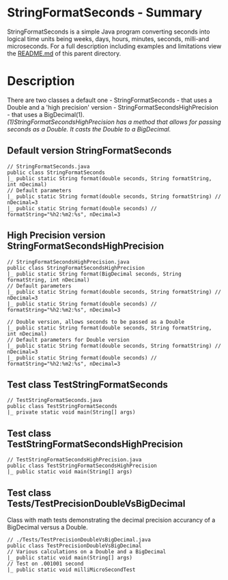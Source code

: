 # StringFormatSeconds - Summary

StringFormatSeconds is a simple Java program converting seconds into 
logical time units being weeks, days, hours, minutes, seconds, 
milli-and microseconds. For a full description including examples and 
limitations view the [README.md](https://github.com/remivisser/strfseconds/blob/main/README.md) 
of this parent directory.

# Description

There are two classes a default one - StringFormatSeconds - that uses a 
Double and a 'high precision' version - StringFormatSecondsHighPrecision - 
that uses a BigDecimal(1).  
*(1)StringFormatSecondsHighPrecision has a method 
that allows for passing seconds as a Double. It casts the Double to a BigDecimal.*

## Default version StringFormatSeconds
```
// StringFormatSeconds.java
public class StringFormatSeconds
|_ public static String format(double seconds, String formatString, int nDecimal)
// Default parameters
|_ public static String format(double seconds, String formatString) // nDecimal=3 
|_ public static String format(double seconds) // formatString="%h2:%m2:%s", nDecimal=3 
```

## High Precision version StringFormatSecondsHighPrecision
```
// StringFormatSecondsHighPrecision.java
public class StringFormatSecondsHighPrecision
|_ public static String format(BigDecimal seconds, String formatString, int nDecimal)
// Default parameters
|_ public static String format(double seconds, String formatString) // nDecimal=3 
|_ public static String format(double seconds) // formatString="%h2:%m2:%s", nDecimal=3 

// Double version, allows seconds to be passed as a Double 
|_ public static String format(double seconds, String formatString, int nDecimal)
// Default parameters for Double version 
|_ public static String format(double seconds, String formatString) // nDecimal=3 
|_ public static String format(double seconds) // formatString="%h2:%m2:%s", nDecimal=3 
```

## Test class TestStringFormatSeconds
```
// TestStringFormatSeconds.java
public class TestStringFormatSeconds
|_ private static void main(String[] args)
```

## Test class TestStringFormatSecondsHighPrecision
```
// TestStringFormatSecondsHighPrecision.java
public class TestStringFormatSecondsHighPrecision
|_ public static void main(String[] args)
```

## Test class Tests/TestPrecisionDoubleVsBigDecimal
Class with math tests demonstrating the decimal precision accurancy of 
a BigDecimal versus a Double.
```
// ./Tests/TestPrecisionDoubleVsBigDecimal.java
public class TestPrecisionDoubleVsBigDecimal
// Various calculations on a Double and a BigDecimal
|_ public static void main(String[] args)
// Test on .001001 second
|_ public static void milliMicroSecondTest
```
